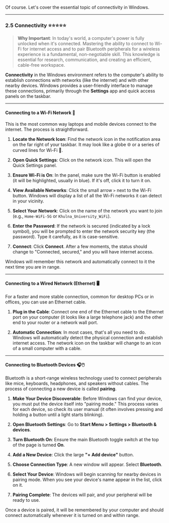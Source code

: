Of course. Let's cover the essential topic of connectivity in Windows.

---

### 2.5 Connectivity ⭐⭐⭐⭐⭐

> **Why Important**: In today's world, a computer's power is fully unlocked when it's connected. Mastering the ability to connect to Wi-Fi for internet access and to pair Bluetooth peripherals for a wireless experience is a fundamental, non-negotiable skill. This knowledge is essential for research, communication, and creating an efficient, cable-free workspace.

**Connectivity** in the Windows environment refers to the computer's ability to establish connections with networks (like the internet) and with other nearby devices. Windows provides a user-friendly interface to manage these connections, primarily through the **Settings** app and quick access panels on the taskbar.

---

#### Connecting to a Wi-Fi Network 📶

This is the most common way laptops and mobile devices connect to the internet. The process is straightforward.

1. **Locate the Network Icon**: Find the network icon in the notification area on the far right of your taskbar. It may look like a globe 🌐 or a series of curved lines for Wi-Fi 📶.
    
2. **Open Quick Settings**: Click on the network icon. This will open the Quick Settings panel.
    
3. **Ensure Wi-Fi is On**: In the panel, make sure the Wi-Fi button is enabled (it will be highlighted, usually in blue). If it's off, click it to turn it on.
    
4. **View Available Networks**: Click the small arrow `>` next to the Wi-Fi button. Windows will display a list of all the Wi-Fi networks it can detect in your vicinity.
    
5. **Select Your Network**: Click on the name of the network you want to join (e.g., `Home-WiFi-5G` or `Khulna_University_WiFi`).
    
6. **Enter the Password**: If the network is secured (indicated by a lock symbol), you will be prompted to enter the network security key (the password). Type it carefully, as it is case-sensitive.
    
7. **Connect**: Click **Connect**. After a few moments, the status should change to "Connected, secured," and you will have internet access.
    

Windows will remember this network and automatically connect to it the next time you are in range.

---

#### Connecting to a Wired Network (Ethernet) 🖥️

For a faster and more stable connection, common for desktop PCs or in offices, you can use an Ethernet cable.

1. **Plug in the Cable**: Connect one end of the Ethernet cable to the Ethernet port on your computer (it looks like a large telephone jack) and the other end to your router or a network wall port.
    
2. **Automatic Connection**: In most cases, that's all you need to do. Windows will automatically detect the physical connection and establish internet access. The network icon on the taskbar will change to an icon of a small computer with a cable.
    

---

#### Connecting to Bluetooth Devices 🎧🖱️

Bluetooth is a short-range wireless technology used to connect peripherals like mice, keyboards, headphones, and speakers without cables. The process of connecting a new device is called **pairing**.

1. **Make Your Device Discoverable**: Before Windows can find your device, you must put the device itself into "pairing mode." This process varies for each device, so check its user manual (it often involves pressing and holding a button until a light starts blinking).
    
2. **Open Bluetooth Settings**: Go to **Start Menu > Settings > Bluetooth & devices**.
    
3. **Turn Bluetooth On**: Ensure the main Bluetooth toggle switch at the top of the page is turned **On**.
    
4. **Add a New Device**: Click the large **"+ Add device"** button.
    
5. **Choose Connection Type**: A new window will appear. Select **Bluetooth**.
    
6. **Select Your Device**: Windows will begin scanning for nearby devices in pairing mode. When you see your device's name appear in the list, click on it.
    
7. **Pairing Complete**: The devices will pair, and your peripheral will be ready to use.
    

Once a device is paired, it will be remembered by your computer and should connect automatically whenever it is turned on and within range.